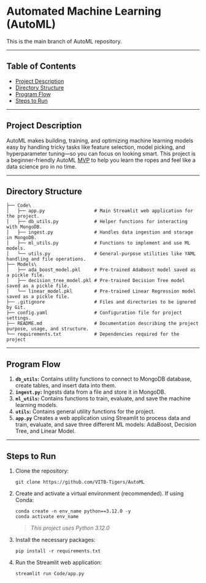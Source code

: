 # Automated Machine Learning (AutoML)

This is the main branch of AutoML repository.

---

## Table of Contents
- [Project Description](#project-description)
- [Directory Structure](#directory-structure)
- [Program Flow](#program-flow)
- [Steps to Run](#steps-to-run)

---

## Project Description

AutoML makes building, training, and optimizing machine learning models easy by handling tricky tasks like feature selection, model picking, and hyperparameter tuning—so you can focus on looking smart. This project is a beginner-friendly AutoML [MVP](https://en.wikipedia.org/wiki/Minimum_viable_product) to help you learn the ropes and feel like a data science pro in no time.

---

## Directory Structure
```
├── Code\
│   ├── app.py                  # Main Streamlit web application for the project.
│   ├── db_utils.py             # Helper functions for interacting with MongoDB.  
│   ├── ingest.py               # Handles data ingestion and storage in MongoDB.
│   ├── ml_utils.py             # Functions to implement and use ML models.
│   └── utils.py                # General-purpose utilities like YAML handling and file operations.
├── Models\
│   ├── ada_boost_model.pkl     # Pre-trained AdaBoost model saved as a pickle file.
│   ├── decision_tree_model.pkl # Pre-trained Decision Tree model saved as a pickle file.
│   └── linear_model.pkl        # Pre-trained Linear Regression model saved as a pickle file.
├── .gitignore                  # Files and directories to be ignored by Git.
├── config.yaml                 # Configuration file for project settings.
├── README.md                   # Documentation describing the project purpose, usage, and structure.
└── requirements.txt            # Dependencies required for the project
```

---

## Program Flow

1. **`db_utils`:** Contains utility functions to connect to MongoDB database, create tables, and insert data into them.
2. **`ingest.py`:** Ingests data from a file and store it in MongoDB.
3. **`ml_utils`:** Contains functions to train, evaluate, and save the machine learning models.
4. **`utils`:** Contains general utility functions for the project.
5. **`app.py`** Creates a web application using Streamlit to process data and train, evaluate, and save three different ML models: AdaBoost, Decision Tree, and Linear Model.

---

## Steps to Run

1. Clone the repository:
    ```
    git clone https://github.com/VITB-Tigers/AutoML
    ```

2. Create and activate a virtual environment (recommended). If using Conda:
    ```
    conda create -n env_name python==3.12.0 -y
    conda activate env_name
    ```
    > *This project uses Python 3.12.0*

3. Install the necessary packages:
    ```
    pip install -r requirements.txt
    ```

4. Run the Streamlit web application:
    ```
    streamlit run Code/app.py
    ```